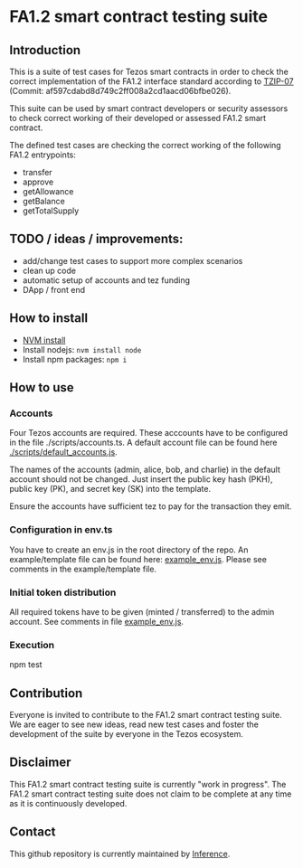 # FA1.2 smart contract testing suite
## Introduction
This is a suite of test cases for Tezos smart contracts in order to check the correct implementation of the FA1.2 interface standard according to [TZIP-07](https://gitlab.com/tezos/tzip/-/blob/master/proposals/tzip-7/tzip-7.md) (Commit: af597cdabd8d749c2ff008a2cd1aacd06bfbe026). 

This suite can be used by smart contract developers or security assessors to check correct working of their developed or assessed FA1.2 smart contract.

The defined test cases are checking the correct working of the following FA1.2 entrypoints:
- transfer
- approve
- getAllowance 
- getBalance
- getTotalSupply

## TODO / ideas / improvements:
- add/change test cases to support more complex scenarios
- clean up code 
- automatic setup of accounts and tez funding
- DApp / front end 

## How to install
- [NVM install](https://github.com/nvm-sh/nvm#installing-and-updating)
- Install nodejs: `nvm install node`
- Install npm packages: `npm i`

## How to use

### Accounts
Four Tezos accounts are required. These acccounts have to be configured in the file ./scripts/accounts.ts. A default account file can be found here [./scripts/default_accounts.js](scripts/default_accounts.ts).

The names of the accounts (admin, alice, bob, and charlie) in the default account should not be changed. Just insert the public key hash (PKH), public key (PK), and secret key (SK) into the template.

Ensure the accounts have sufficient tez to pay for the transaction they emit.

### Configuration in env.ts
You have to create an env.js in the root directory of the repo. An example/template file can be found here: [example_env.js](example_env.js). Please see comments in the example/template file.

### Initial token distribution
All required tokens have to be given (minted / transferred) to the admin account. See comments in file [example_env.js](example_env.js).

### Execution
npm test

## Contribution
Everyone is invited to contribute to the FA1.2 smart contract testing suite. We are eager to see new ideas, read new test cases and foster the development of the suite by everyone in the Tezos ecosystem.

## Disclaimer
This FA1.2 smart contract testing suite is currently "work in progress". The FA1.2 smart contract testing suite does not claim to be complete at any time as it is continuously developed.

## Contact
This github repository is currently maintained by [Inference](https://inference.ag).
